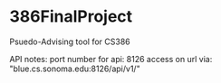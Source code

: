 # 386FinalProject
Psuedo-Advising tool for CS386





API notes:
  port number for api: 8126
  access on url via: "blue.cs.sonoma.edu:8126/api/v1/<what youre trying to access>"
